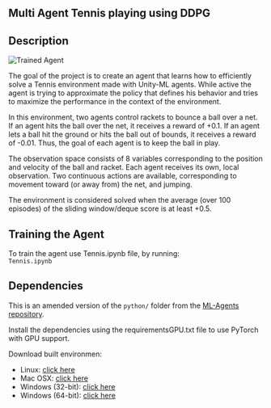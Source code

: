## Multi Agent Tennis playing using DDPG

[image1]: https://user-images.githubusercontent.com/10624937/42135623-e770e354-7d12-11e8-998d-29fc74429ca2.gif "Trained Agent"

## Description

![Trained Agent][image1]

The goal of the project is to create an agent that learns how to efficiently solve a Tennis environment made with Unity-ML agents. While active the agent is trying to approximate the policy that defines his behavior and tries to maximize the performance in the context of the environment.

In this environment, two agents control rackets to bounce a ball over a net. If an agent hits the ball over the net, it receives a reward of +0.1. If an agent lets a ball hit the ground or hits the ball out of bounds, it receives a reward of -0.01. Thus, the goal of each agent is to keep the ball in play.

The observation space consists of 8 variables corresponding to the position and velocity of the ball and racket. Each agent receives its own, local observation. Two continuous actions are available, corresponding to movement toward (or away from) the net, and jumping.

The environment is considered solved when the average (over 100 episodes) of the sliding window/deque score is at least +0.5.

## Training the Agent
To train the agent use Tennis.ipynb file, by running:</br>
```Tennis.ipynb```

## Dependencies

This is an amended version of the `python/` folder from the [ML-Agents repository](https://github.com/Unity-Technologies/ml-agents).

Install the dependencies using the requirementsGPU.txt file to use PyTorch with GPU support.

Download built environmen:

- Linux: [click here](https://s3-us-west-1.amazonaws.com/udacity-drlnd/P3/Tennis/Tennis_Linux.zip)
- Mac OSX: [click here](https://s3-us-west-1.amazonaws.com/udacity-drlnd/P3/Tennis/Tennis.app.zip)
- Windows (32-bit): [click here](https://s3-us-west-1.amazonaws.com/udacity-drlnd/P3/Tennis/Tennis_Windows_x86.zip)
- Windows (64-bit): [click here](https://s3-us-west-1.amazonaws.com/udacity-drlnd/P3/Tennis/Tennis_Windows_x86_64.zip)
